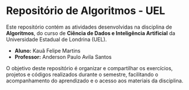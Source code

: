 # Repositório de Algoritmos - UEL

Este repositório contém as atividades desenvolvidas na disciplina de **Algoritmos**, do curso de **Ciência de Dados e Inteligência Artificial** da Universidade Estadual de Londrina (UEL).

- **Aluno:** Kauã Felipe Martins
- **Professor:** Anderson Paulo Avila Santos

O objetivo deste repositório é organizar e compartilhar os exercícios, projetos e códigos realizados durante o semestre, facilitando o acompanhamento do aprendizado e o acesso aos materiais da disciplina.
